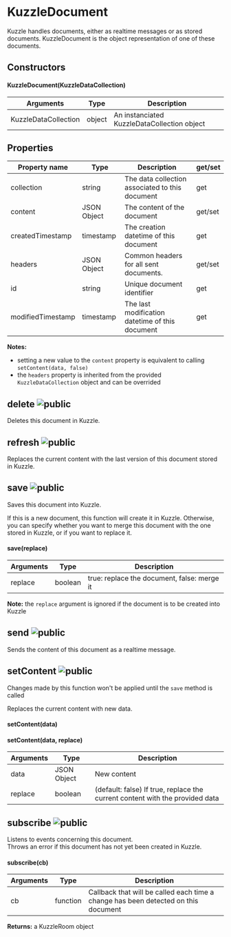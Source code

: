 # KuzzleDocument

Kuzzle handles documents, either as realtime messages or as stored documents. KuzzleDocument is the object representation of one of these documents.

## Constructors

#### KuzzleDocument(KuzzleDataCollection)

| Arguments | Type | Description |
|---------------|---------|----------------------------------------|
| KuzzleDataCollection | object | An instanciated KuzzleDataCollection object |

## Properties

| Property name | Type | Description | get/set |
|--------------|--------|-----------------------------------|---------|
| collection | string | The data collection associated to this document | get |
| content | JSON Object | The content of the document | get/set |
| createdTimestamp | timestamp | The creation datetime of this document | get |
| headers | JSON Object | Common headers for all sent documents. | get/set |
| id | string | Unique document identifier | get |
| modifiedTimestamp | timestamp | The last modification datetime of this document | get |

**Notes:**  

* setting a new value to the ``content`` property is equivalent to calling ``setContent(data, false)``
* the ``headers`` property is inherited from the provided ``KuzzleDataCollection`` object and can be overrided

## delete ![public](./images/public.png)

Deletes this document in Kuzzle.

## refresh ![public](./images/public.png)

Replaces the current content with the last version of this document stored in Kuzzle.

## save ![public](./images/public.png)

Saves this document into Kuzzle.

If this is a new document, this function will create it in Kuzzle. Otherwise, you can specify whether you want to merge this document with the one stored in Kuzzle, or if you want to replace it.

#### save(replace)

| Arguments | Type | Description |
|---------------|---------|----------------------------------------|
| replace | boolean | true: replace the document, false: merge it |

**Note:** the ``replace`` argument is ignored if the document is to be created into Kuzzle

## send ![public](./images/public.png)

Sends the content of this document as a realtime message.

## setContent ![public](./images/public.png)

<aside class="notice">Changes made by this function won't be applied until the <code>save</code> method is called</aside>

Replaces the current content with new data.

#### setContent(data)

#### setContent(data, replace)

| Arguments | Type | Description |
|---------------|---------|----------------------------------------|
| data | JSON Object | New content |
| replace | boolean | (default: false) If true, replace the current content with the provided data |

## subscribe ![public](./images/public.png)

Listens to events concerning this document.  
Throws an error if this document has not yet been created in Kuzzle.

#### subscribe(cb)

| Arguments | Type | Description |
|---------------|---------|----------------------------------------|
| cb | function | Callback that will be called each time a change has been detected on this document |

**Returns:** a KuzzleRoom object
